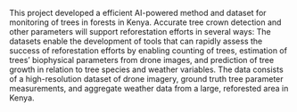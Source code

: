 This project developed a efficient AI-powered method and dataset for monitoring of trees in forests in Kenya. Accurate tree crown detection and other parameters will support reforestation efforts in several ways: The datasets enable the development of tools that can rapidly assess the success of reforestation efforts by enabling counting of trees, estimation of trees’ biophysical parameters from drone images, and prediction of tree growth in relation to tree species and weather variables. The data consists of a high-resolution dataset of drone imagery, ground truth tree parameter measurements, and aggregate weather data from a large, reforested area in Kenya.